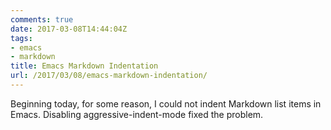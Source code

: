 ```yaml
---
comments: true
date: 2017-03-08T14:44:04Z
tags:
- emacs
- markdown
title: Emacs Markdown Indentation
url: /2017/03/08/emacs-markdown-indentation/
---
```


Beginning today, for some reason, I could not indent Markdown list items in Emacs. Disabling aggressive-indent-mode fixed the problem.

